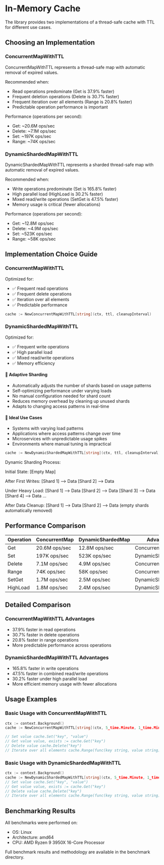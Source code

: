 # In-Memory Cache

The library provides two implementations of a thread-safe cache with TTL for different use cases.

## Choosing an Implementation

### ConcurrentMapWithTTL

ConcurrentMapWithTTL represents a thread-safe map with automatic removal of expired values. 

 Recommended when:
- Read operations predominate (Get is 37.9% faster) 
- Frequent deletion operations (Delete is 30.7% faster)
- Frequent iteration over all elements (Range is 20.8% faster) 
- Predictable operation performance is important 

Performance (operations per second): 
- Get: ~20.6M ops/sec 
- Delete: ~7.1M ops/sec 
- Set: ~197K ops/sec 
- Range: ~74K ops/sec

### DynamicShardedMapWithTTL

DynamicShardedMapWithTTL represents a sharded thread-safe map 
with automatic removal of expired values. 

Recommended when:
- Write operations predominate (Set is 165.8% faster) 
- High parallel load (HighLoad is 30.2% faster) 
- Mixed read/write operations (SetGet is 47.5% faster) 
- Memory usage is critical (fewer allocations) 

Performance (operations per second): 
- Get: ~12.8M ops/sec 
- Delete: ~4.9M ops/sec 
- Set: ~523K ops/sec 
- Range: ~58K ops/sec

## Implementation Choice Guide

### ConcurrentMapWithTTL
Optimized for:
- ✅ Frequent read operations
- ✅ Frequent delete operations
- ✅ Iteration over all elements
- ✅ Predictable performance

```go
cache := NewConcurrentMapWithTTL[string](ctx, ttl, cleanupInterval)
```

### DynamicShardedMapWithTTL
Optimized for:
- ✅ Frequent write operations
- ✅ High parallel load
- ✅ Mixed read/write operations
- ✅ Memory efficiency

#### 🔄 Adaptive Sharding
- Automatically adjusts the number of shards based on usage patterns
- Self-optimizing performance under varying loads
- No manual configuration needed for shard count
- Reduces memory overhead by cleaning up unused shards
- Adapts to changing access patterns in real-time

#### 🎯 Ideal Use Cases
- Systems with varying load patterns
- Applications where access patterns change over time
- Microservices with unpredictable usage spikes
- Environments where manual tuning is impractical


```go
cache := NewDynamicShardedMapWithTTL[string](ctx, ttl, cleanupInterval)
```

Dynamic Sharding Process:

Initial State:
[Empty Map]

After First Writes:
[Shard 1] --> Data
[Shard 2] --> Data

Under Heavy Load:
[Shard 1] --> Data
[Shard 2] --> Data
[Shard 3] --> Data
[Shard 4] --> Data
...

After Data Cleanup:
[Shard 1] --> Data
[Shard 2] --> Data
(empty shards automatically removed)

## Performance Comparison

| Operation | ConcurrentMap | DynamicShardedMap | Advantage |
|-----------|---------------|-------------------|-----------|
| Get | 20.6M ops/sec | 12.8M ops/sec | ConcurrentMap |
| Set | 197K ops/sec | 523K ops/sec | DynamicShardedMap |
| Delete | 7.1M ops/sec | 4.9M ops/sec | ConcurrentMap |
| Range | 74K ops/sec | 58K ops/sec | ConcurrentMap |
| SetGet | 1.7M ops/sec | 2.5M ops/sec | DynamicShardedMap |
| HighLoad | 1.8M ops/sec | 2.4M ops/sec | DynamicShardedMap |

## Detailed Comparison

### ConcurrentMapWithTTL Advantages
- 37.9% faster in read operations
- 30.7% faster in delete operations
- 20.8% faster in range operations
- More predictable performance across operations

### DynamicShardedMapWithTTL Advantages
- 165.8% faster in write operations
- 47.5% faster in combined read/write operations
- 30.2% faster under high parallel load
- More efficient memory usage with fewer allocations

## Usage Examples

### Basic Usage with ConcurrentMapWithTTL

```go
ctx := context.Background() 
cache := NewConcurrentMapWithTTL[string](ctx, 5_time.Minute, 1_time.Minute)

// Set value cache.Set("key", "value")
// Get value value, exists := cache.Get("key")
// Delete value cache.Delete("key")
// Iterate over all elements cache.Range(func(key string, value string) bool { // Process key-value pair return true })
```
### Basic Usage with DynamicShardedMapWithTTL

```go
ctx := context.Background() 
cache := NewDynamicShardedMapWithTTL[string](ctx, 5_time.Minute, 1_time.Minute)
// Set value cache.Set("key", "value")
// Get value value, exists := cache.Get("key")
// Delete value cache.Delete("key")
// Iterate over all elements cache.Range(func(key string, value string) bool { // Process key-value pair return true })

```
## Benchmarking Results

All benchmarks were performed on:
- OS: Linux
- Architecture: amd64
- CPU: AMD Ryzen 9 3950X 16-Core Processor

Full benchmark results and methodology are available in the benchmark directory.


